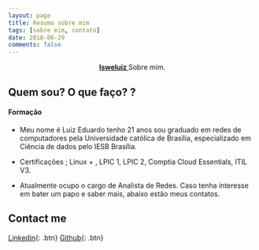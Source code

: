 ```yaml
---
layout: page
title: Resumo sobre mim
tags: [sobre mim, contato]
date: 2018-06-29
comments: false 
---
```

    
<center><a href="http://isweluiz.com.br"><b>Isweluiz </b></a>Sobre mim. </center>

## Quem sou? O que faço? ?

#### Formação

- Meu nome é Luiz Eduardo tenho 21 anos sou graduado em redes de computadores pela Universidade católica de Brasília, especializado em Ciência de dados pelo IESB Brasília. 

- Certificações ; Linux + , LPIC 1, LPIC 2, Comptia Cloud Essentials, ITIL V3. 

- Atualmente ocupo o cargo de Analista de Redes. Caso tenha interesse em bater um papo e saber mais, abaixo estão meus contatos.  

## Contact me

[Linkedin](https://www.linkedin.com/in/isweluiz/){: .btn}  [Github](https://github.com/isweluiz){: .btn}
